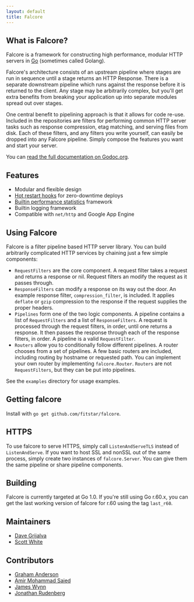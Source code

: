 ```yaml
---
layout: default
title: Falcore
---
```

## What is Falcore?

Falcore is a framework for constructing high performance, modular HTTP servers in [Go][go] (sometimes called Golang).

Falcore's architecture consists of an upstream pipeline where stages are run in sequence until a stage returns an HTTP Response.  There is a separate downstream pipeline which runs against the response before it is returned to the client.  Any stage may be arbitrarily complex, but you'll get extra benefits from breaking your application up into separate modules spread out over stages.

One central benefit to pipelining approach is that it allows for code re-use.  Included in the repositories are filters for performing common HTTP server tasks such as response compression, etag matching, and serving files from disk.  Each of these filters, and any filters you write yourself, can easily be dropped into any Falcore pipeline.  Simply compose the features you want and start your server.

You can [read the full documentation on Godoc.org](http://godoc.org/github.com/fitstar/falcore).

## Features

* Modular and flexible design
* [Hot restart hooks](hot_restart.html) for zero-downtime deploys
* [Builtin performance statistics](performance.html) framework
* Builtin logging framework
* Compatible with `net/http` and Google App Engine

## Using Falcore

Falcore is a filter pipeline based HTTP server library.  You can build arbitrarily complicated HTTP services by chaining just a few simple components:
	
* `RequestFilters` are the core component.  A request filter takes a request and returns a response or nil.  Request filters an modify the request as it passes through.
* `ResponseFilters` can modify a response on its way out the door.  An example response filter, `compression_filter`, is included.  It applies `deflate` or `gzip` compression to the response if the request supplies the proper headers.
* `Pipelines` form one of the two logic components.  A pipeline contains a list of `RequestFilters` and a list of `ResponseFilters`.  A request is processed through the request filters, in order, until one returns a response.  It then passes the response through each of the response filters, in order.  A pipeline is a valid `RequestFilter`.
* `Routers` allow you to conditionally follow different pipelines.  A router chooses from a set of pipelines.  A few basic routers are included, including routing by hostname or requested path.  You can implement your own router by implementing `falcore.Router`.  `Routers` are not `RequestFilters`, but they can be put into pipelines.

See the `examples` directory for usage examples.

## Getting falcore

Install with `go get github.com/fitstar/falcore`.

## HTTPS

To use falcore to serve HTTPS, simply call `ListenAndServeTLS` instead of `ListenAndServe`.  If you want to host SSL and nonSSL out of the same process, simply create two instances of `falcore.Server`.  You can give them the same pipeline or share pipeline components.

## Building

Falcore is currently targeted at Go 1.0.  If you're still using Go r.60.x, you can get the last working version of falcore for r.60 using the tag `last_r60`.

## Maintainers

* [Dave Grijalva](http://www.github.com/dgrijalva)
* [Scott White](http://www.github.com/smw1218)

## Contributors

* [Graham Anderson](http://www.github.com/gnanderson)
* [Amir Mohammad Saied](http://github.com/amir)
* [James Wynn](https://github.com/jameswynn)
* [Jonathan Rudenberg](https://github.com/titanous)



[go]: http://www.golang.org
